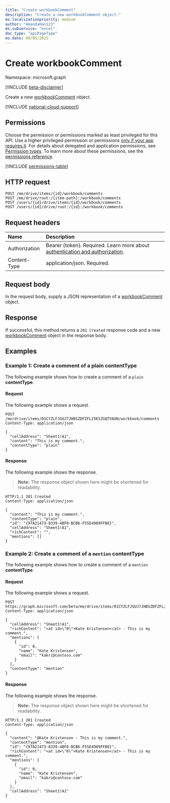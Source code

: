 ```yaml
---
title: "Create workbookComment"
description: "Create a new workbookComment object."
ms.localizationpriority: medium
author: "AmandaHan123"
ms.subservice: "excel"
doc_type: "apiPageType"
ms.date: 09/05/2025
---
```


# Create workbookComment

Namespace: microsoft.graph

[!INCLUDE [beta-disclaimer](../../includes/beta-disclaimer.md)]

Create a new [workbookComment](../resources/workbookcomment.md) object.

[!INCLUDE [national-cloud-support](../../includes/global-us.md)]

## Permissions

Choose the permission or permissions marked as least privileged for this API. Use a higher privileged permission or permissions [only if your app requires it](/graph/permissions-overview#best-practices-for-using-microsoft-graph-permissions). For details about delegated and application permissions, see [Permission types](/graph/permissions-overview#permission-types). To learn more about these permissions, see the [permissions reference](/graph/permissions-reference).

<!-- { "blockType": "permissions", "name": "workbookcomment-post-comments" } -->
[!INCLUDE [permissions-table](../includes/permissions/workbookcomment-post-comments-permissions.md)]

## HTTP request

<!-- { "blockType": "ignored" } -->

```http
POST /me/drive/items/{id}/workbook/comments
POST /me/drive/root:/{item-path}:/workbook/comments
POST /users/{id}/drive/items/{id}/workbook/comments
POST /users/{id}/drive/root:/{id}:/workbook/comments
```

## Request headers

| Name          | Description   |
|:--------------|:--------------|
|Authorization|Bearer {token}. Required. Learn more about [authentication and authorization](/graph/auth/auth-concepts).|
|Content-Type|application/json. Required.|

## Request body

In the request body, supply a JSON representation of a [workbookComment](../resources/workbookcomment.md) object.

## Response

If successful, this method returns a `201 Created` response code and a new [workbookComment](../resources/workbookcomment.md) object in the response body.

## Examples

### Example 1: Create a comment of a plain contentType

The following example shows how to create a comment of a `plain` **contentType**.

#### Request
The following example shows a request.
<!-- {
  "blockType": "request",
  "name": "create_workbookcomment_from_workbook"
}-->

```http
POST /me/drive/items/01CYZLFJGUJ7JHBSZDFZFL25KSZGQTVAUN/workbook/comments
Content-Type: application/json

{
  "cellAddress": "Sheet1!A1",
  "content": "This is my comment.",
  "contentType": "plain"
}
```

#### Response

The following example shows the response.

> **Note:** The response object shown here might be shortened for readability.

<!-- {
  "blockType": "response",
  "truncated": true,
  "@odata.type": "microsoft.graph.workbookComment"
} -->

```http
HTTP/1.1 201 Created
Content-Type: application/json

{
  "content": "This is my comment.",
  "contentType": "plain",
  "id": "{97A21473-8339-4BF0-BCB6-F55E4909FFB8}",
  "cellAddress": "Sheet1!A1",
  "richContent": "",
  "mentions": []
}
```

### Example 2: Create a comment of a `mention` contentType

The following example shows how to create a comment of a `mention` **contentType**.

#### Request
The following example shows a request.
<!-- {
  "blockType": "request",
  "name": "create_workbookcomment_from_workbook_mention"
}-->

```http
POST https://graph.microsoft.com/beta/me/drive/items/01CYZLFJGUJ7JHBSZDFZFL25KSZGQTVAUN/workbook/comments
Content-Type: application/json

{
  "cellAddress": "Sheet1!A1",
  "richContent": "<at id=\"0\">Kate Kristensen</at> - This is my comment.",
  "mentions": [
    {
      "id": 0,
      "name": "Kate Kristensen",
      "email": "kakri@contoso.com"
    }
  ],
  "contentType": "mention"
}
```

#### Response

The following example shows the response.

> **Note:** The response object shown here might be shortened for readability.

<!-- {
  "blockType": "response",
  "truncated": true,
  "@odata.type": "microsoft.graph.workbookComment"
} -->

```http
HTTP/1.1 201 Created
Content-Type: application/json

{
  "content": "@Kate Kristensen - This is my comment.",
  "contentType": "mention",
  "id": "{97A21473-8339-4BF0-BCB6-F55E4909FFB8}",
  "richContent": "<at id=\"0\">Kate Kristensen</at> - This is my comment.",
  "mentions": [
    {
      "id": 0,
      "name": "Kate Kristensen",
      "email": "kakri@contoso.com"
    }
  ],
  "cellAddress": "Sheet1!A1"
}
```

<!-- uuid: 16cd6b66-4b1a-43a1-adaf-3a886856ed98
2019-02-04 14:57:30 UTC -->
<!-- {
  "type": "#page.annotation",
  "description": "Create workbookComment",
  "keywords": "",
  "section": "documentation",
  "tocPath": ""
}-->


